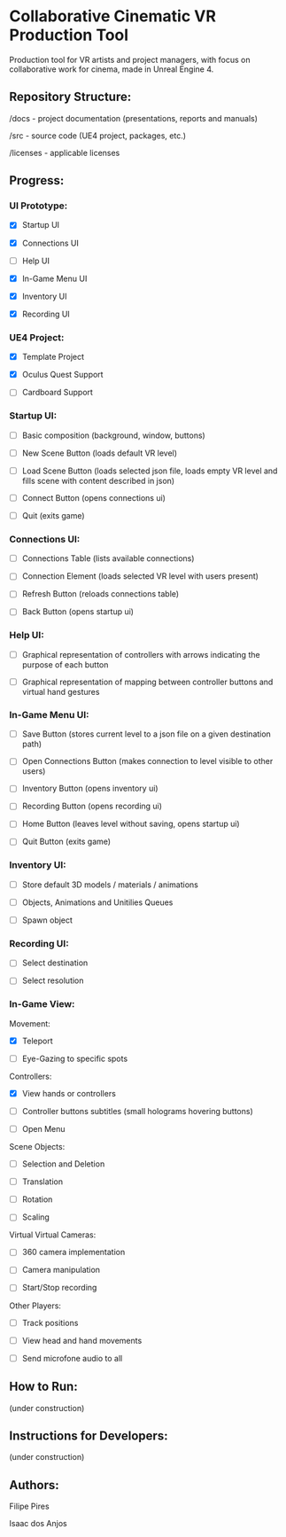 # Collaborative Cinematic VR Production Tool
Production tool for VR artists and project managers, with focus on collaborative work for cinema, made in Unreal Engine 4.

## Repository Structure:

/docs     - project documentation (presentations, reports and manuals)

/src      - source code (UE4 project, packages, etc.)

/licenses - applicable licenses

## Progress:

### UI Prototype:

- [x] Startup UI

- [x] Connections UI

- [ ] Help UI

- [x] In-Game Menu UI

- [x] Inventory UI

- [x] Recording UI

### UE4 Project:

- [x] Template Project 

- [x] Oculus Quest Support

- [ ] Cardboard Support

### Startup UI:

- [ ] Basic composition (background, window, buttons)

- [ ] New Scene Button (loads default VR level)

- [ ] Load Scene Button (loads selected json file, loads empty VR level and fills scene with content described in json)

- [ ] Connect Button (opens connections ui)

- [ ] Quit (exits game)

### Connections UI:

- [ ] Connections Table (lists available connections)

- [ ] Connection Element (loads selected VR level with users present)

- [ ] Refresh Button (reloads connections table)

- [ ] Back Button (opens startup ui)

### Help UI:

- [ ] Graphical representation of controllers with arrows indicating the purpose of each button

- [ ] Graphical representation of mapping between controller buttons and virtual hand gestures

### In-Game Menu UI:

- [ ] Save Button (stores current level to a json file on a given destination path)

- [ ] Open Connections Button (makes connection to level visible to other users)

- [ ] Inventory Button (opens inventory ui)

- [ ] Recording Button (opens recording ui)

- [ ] Home Button (leaves level without saving, opens startup ui)

- [ ] Quit Button (exits game)

### Inventory UI:

- [ ] Store default 3D models / materials / animations 

- [ ] Objects, Animations and Unitilies Queues

- [ ] Spawn object

### Recording UI:

- [ ] Select destination

- [ ] Select resolution

### In-Game View:

Movement:

- [x] Teleport

- [ ] Eye-Gazing to specific spots

Controllers:

- [x] View hands or controllers

- [ ] Controller buttons subtitles (small holograms hovering buttons)

- [ ] Open Menu

Scene Objects:

- [ ] Selection and Deletion

- [ ] Translation 

- [ ] Rotation

- [ ] Scaling

Virtual Virtual Cameras:

- [ ] 360 camera implementation

- [ ] Camera manipulation

- [ ] Start/Stop recording

Other Players:

- [ ] Track positions

- [ ] View head and hand movements

- [ ] Send microfone audio to all

## How to Run:

(under construction)

## Instructions for Developers:

(under construction)

## Authors:

Filipe Pires

Isaac dos Anjos
